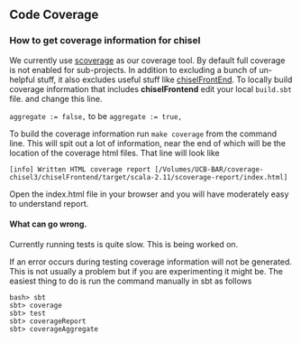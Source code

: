 ## Code Coverage
### How to get coverage information for chisel
We currently use [scoverage](https://github.com/scoverage) as our coverage tool.
By default full coverage is not enabled for sub-projects.
In addition to excluding a bunch of un-helpful stuff, it also excludes useful stuff like [chiselFrontEnd](https://github.com/freechipsproject/chisel3/tree/master/chiselFrontend/src/main/scala/chisel3).
To locally build coverage information that includes **chiselFrontend** edit your local `build.sbt` file. and change this line.

`aggregate := false,` to be `aggregate := true,`

To build the coverage information run `make coverage` from the command line.
This will spit out a lot of information, near the end of which will be the location of the coverage html files.
That line will look like 
```
[info] Written HTML coverage report [/Volumes/UCB-BAR/coverage-chisel3/chiselFrontend/target/scala-2.11/scoverage-report/index.html]
```
Open the index.html file in your browser and you will have moderately easy to understand report.
#### What can go wrong.
Currently running tests is quite slow. This is being worked on.

If an error occurs during testing coverage information will not be generated. This is not usually a problem but
if you are experimenting it might be. The easiest thing to do is run the command manually in sbt as follows
```
bash> sbt
sbt> coverage
sbt> test
sbt> coverageReport
sbt> coverageAggregate
```
